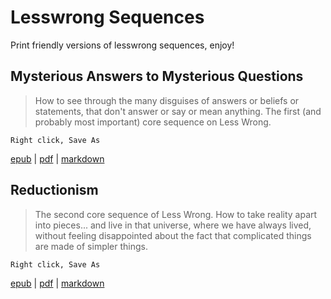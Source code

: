 # Lesswrong Sequences

Print friendly versions of lesswrong sequences, enjoy!

## Mysterious Answers to Mysterious Questions

> How to see through the many disguises of answers or beliefs or statements,
> that don't answer or say or mean anything. The first (and probably most
> important) core sequence on Less Wrong.

    Right click, Save As

[epub](https://github.com/jb55/lesswrong-print/blob/master/sequences/mysterious/Mysterious%20Answers%20to%20Mysterious%20Questions.epub) |
[pdf](https://github.com/jb55/lesswrong-print/blob/master/sequences/mysterious/Mysterious%20Answers%20to%20Mysterious%20Questions.pdf) |
[markdown](https://github.com/jb55/lesswrong-print/blob/master/sequences/mysterious/mysterious.md)

## Reductionism

> The second core sequence of Less Wrong. How to take reality apart into
> pieces... and live in that universe, where we have always lived, without
> feeling disappointed about the fact that complicated things are made of
> simpler things.

    Right click, Save As

[epub](https://github.com/jb55/lesswrong-print/blob/master/sequences/reductionism/Reductionism.epub) |
[pdf](https://github.com/jb55/lesswrong-print/blob/master/sequences/reductionism/Reductionism.pdf) |
[markdown](https://github.com/jb55/lesswrong-print/blob/master/sequences/reductionism/Reductionism.md)

